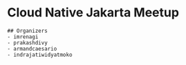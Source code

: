 # Cloud Native Jakarta Meetup
	
	## Organizers
	- imrenagi
	- prakashdivy
	- armandcaesario
	- indrajatiwidyatmoko
	
	